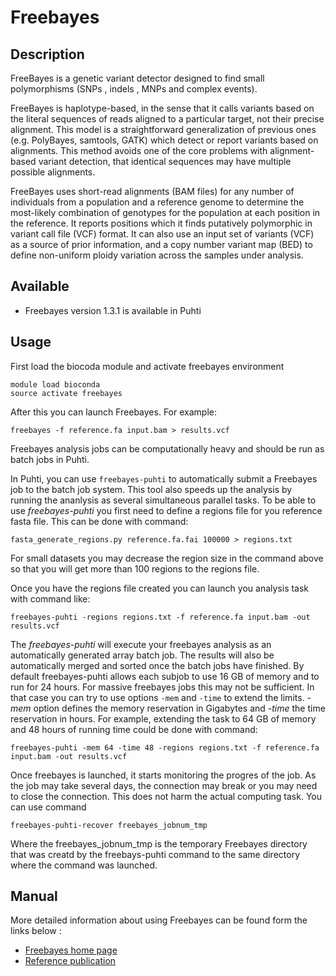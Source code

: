 
# Freebayes

## Description

FreeBayes is a genetic variant detector designed to find small polymorphisms (SNPs , indels , MNPs and complex events).

FreeBayes is haplotype-based, in the sense that it calls variants based on the literal sequences of reads aligned to a particular target, not their precise alignment. This model is a straightforward generalization of previous ones (e.g. PolyBayes, samtools, GATK) which detect or report variants based on alignments. This method avoids one of the core problems with alignment-based variant detection, that identical sequences may have multiple possible alignments.

FreeBayes uses short-read alignments (BAM files) for any number of individuals from a population and a reference genome to determine the most-likely combination of genotypes for the population at each position in the reference. It reports positions which it finds putatively polymorphic in variant call file (VCF) format. It can also use an input set of variants (VCF) as a source of prior information, and a copy number variant map (BED) to define non-uniform ploidy variation across the samples under analysis.

## Available

*    Freebayes version 1.3.1 is available in Puhti

## Usage
First load the biocoda module and activate freebayes environment
```text
module load bioconda
source activate freebayes
```

After this you can launch Freebayes. For example:
```text
freebayes -f reference.fa input.bam > results.vcf
```

Freebayes analysis jobs can be computationally heavy and should be run as batch jobs in Puhti.

In Puhti, you can use `freebayes-puhti` to automatically submit a Freebayes job to the batch job system.
This tool also speeds up the analysis by running the ananlysis as several simultaneous parallel tasks.
To be able to use _freebayes-puhti_  you first need to define a regions file for you reference fasta file.
This can be done with command:

```text
fasta_generate_regions.py reference.fa.fai 100000 > regions.txt
```

For small datasets you may decrease the region size in the command above so that you will get more than 100 regions to the regions file.

Once you have the regions file created you can launch you analysis task with command like:

```text
freebayes-puhti -regions regions.txt -f reference.fa input.bam -out results.vcf
```

The _freebayes-puhti_ will execute your freebayes analysis as an automatically generated array batch job. The results will also be automatically merged and sorted once the batch jobs have finished. By default freebayes-puhti allows each subjob to use 16 GB of memory and to run for 24 hours. For massive freebayes jobs this may not be sufficient. In that case you can try to use options `-mem` and `-time` to extend the limits. _-mem_ option 
defines the memory reservation in Gigabytes and _-time_ the time reservation in hours. For example, extending the task to 64 GB of memory and 48 hours of running time could be done with command:

```text
freebayes-puhti -mem 64 -time 48 -regions regions.txt -f reference.fa input.bam -out results.vcf
```

Once freebayes is launched, it starts monitoring the progres of the job. As the job may take several days, the connection
may break or you may need to close the connection. This does not harm the actual computing task. You can use command

```text
freebayes-puhti-recover freebayes_jobnum_tmp 
```
Where the freebayes_jobnum_tmp is the temporary Freebayes directory that was creatd by the freebays-puhti command to the same directory 
where the command was launched.



## Manual

More detailed information about using Freebayes can be found form the links below :

*   [Freebayes home page](https://github.com/ekg/freebayes/blob/master/README.md)
*   [Reference publication](https://arxiv.org/abs/1207.3907)

